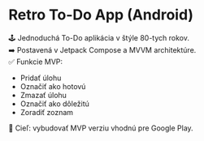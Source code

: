 # Retro To-Do App (Android)

🕹️ Jednoduchá To-Do aplikácia v štýle 80-tych rokov.  
➡️ Postavená v Jetpack Compose a MVVM architektúre.  
✅ Funkcie MVP:
- Pridať úlohu
- Označiť ako hotovú
- Zmazať úlohu
- Označiť ako dôležitú
- Zoradiť zoznam

🎯 Cieľ: vybudovať MVP verziu vhodnú pre Google Play.
